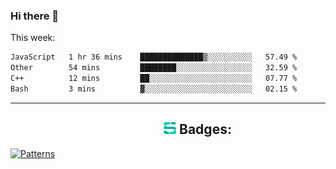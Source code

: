 ### Hi there 👋

This week:
<!--START_SECTION:waka-->

```txt
JavaScript   1 hr 36 mins    ██████████████▒░░░░░░░░░░   57.49 %
Other        54 mins         ████████░░░░░░░░░░░░░░░░░   32.59 %
C++          12 mins         ██░░░░░░░░░░░░░░░░░░░░░░░   07.77 %
Bash         3 mins          ▓░░░░░░░░░░░░░░░░░░░░░░░░   02.15 %
```

<!--END_SECTION:waka-->

---

<h2 style="text-align:center; font-weight: bold;" align="center"><img src="https://github.com/layer5io/layer5/blob/master/.github/assets/images/layer5/layer5-light-no-trim.svg" width="115px"> Badges: </h2>

<a href= "https://meshery.layer5.io/user/04079145-d65d-4d0f-a40e-533d358bea83?tab=badges"><img height="224px" src = "https://badges.layer5.io/assets/badges/patterns/patterns.png" alt = "Patterns" /></a>
